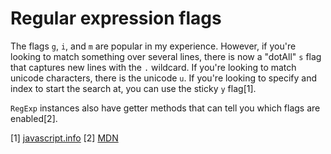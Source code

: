 # Regular expression flags

The flags `g`, `i`, and `m` are popular in my experience. However, if you're
looking to match something over several lines, there is now a "dotAll" `s` flag
that captures new lines with the `.` wildcard. If you're looking to match
unicode characters, there is the unicode `u`. If you're looking to specify and
index to start the search at, you can use the sticky `y` flag[1].

`RegExp` instances also have getter methods that can tell you which flags are
enabled[2].

[1] [javascript.info](https://javascript.info/regexp-introduction)
[2] [MDN](https://developer.mozilla.org/en-US/docs/Web/JavaScript/Reference/Global_Objects/RegExp/dotAll)

